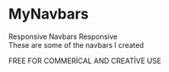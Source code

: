# MyNavbars
Responsive Navbars Responsive  
These are some of the navbars I created 

FREE FOR COMMERİCAL AND CREATİVE USE 

